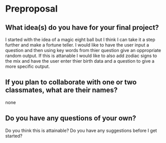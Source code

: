# Preproposal

## What idea(s) do you have for your final project?
I started with the idea of a magic eight ball but I think I can take it a step further and make a fortune teller. I would like to have the user input a question and then using key words from thier question give an oppropriate random output. If this is attanable I would like to also add zodiac signs to the mix and have the user enter thier birth data and a question to give a more specific output.


## If you plan to collaborate with one or two classmates, what are their names?

none

## Do you have any questions of your own?

Do you think this is attainable? Do you have any suggestions before I get started?
